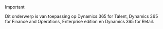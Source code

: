 > [!IMPORTANT]
> Dit onderwerp is van toepassing op Dynamics 365 for Talent, Dynamics 365 for Finance and Operations, Enterprise edition en Dynamics 365 for Retail. 
